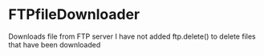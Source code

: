 FTPfileDownloader
=================

Downloads file from FTP server 
I have not added ftp.delete() to delete files that have been downloaded
